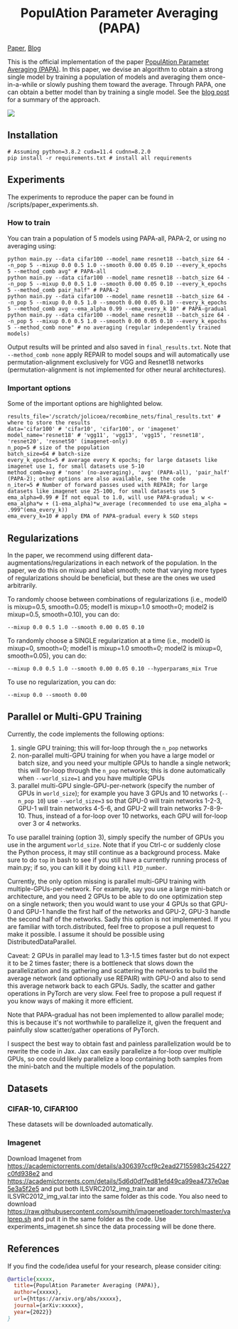 <h1 align="center"> PopulAtion Parameter Averaging (PAPA) </h1>

<a href="https://arxiv.org/abs/2205.xxxx" target="_blank">Paper</a>, <a href="https://ajolicoeur.wordpress.com/?p=466" target="_blank">Blog</a> </h3>

This is the official implementation of the paper [PopulAtion Parameter Averaging (PAPA)](https://arxiv.org/abs/xxxxx). In this paper, we devise an algorithm to obtain a strong single model by training a population of models and averaging them once-in-a-while or slowly pushing them toward the average. Through PAPA, one can obtain a better model than by training a single model. See the [blog post](https://ajolicoeur.wordpress.com/papa) for a summary of the approach.

![](https://github.com/AlexiaJM/recombine_nets/blob/clean_for_release/assets/Old_Merging.gif)

## Installation

```
# Assuming python=3.8.2 cuda=11.4 cudnn=8.2.0
pip install -r requirements.txt # install all requirements
```

## Experiments

The experiments to reproduce the paper can be found in /scripts/paper_experiments.sh.


### How to train

You can train a population of 5 models using PAPA-all, PAPA-2, or using no averaging using:
```
python main.py --data cifar100 --model_name resnet18 --batch_size 64 --n_pop 5 --mixup 0.0 0.5 1.0 --smooth 0.00 0.05 0.10 --every_k_epochs 5 --method_comb avg" # PAPA-all
python main.py --data cifar100 --model_name resnet18 --batch_size 64 --n_pop 5 --mixup 0.0 0.5 1.0 --smooth 0.00 0.05 0.10 --every_k_epochs 5 --method_comb pair_half" # PAPA-2
python main.py --data cifar100 --model_name resnet18 --batch_size 64 --n_pop 5 --mixup 0.0 0.5 1.0 --smooth 0.00 0.05 0.10 --every_k_epochs 5 --method_comb avg --ema_alpha 0.99 --ema_every_k 10" # PAPA-gradual
python main.py --data cifar100 --model_name resnet18 --batch_size 64 --n_pop 5 --mixup 0.0 0.5 1.0 --smooth 0.00 0.05 0.10 --every_k_epochs 5 --method_comb none" # no averaging (regular independently trained models)
```

Output results will be printed and also saved in `final_results.txt`. Note that ```--method_comb none``` apply REPAIR to model soups and 
will automatically use permutation-alignment exclusively for VGG and Resnet18 networks (permutation-alignment is not implemented for other neural architectures).

### Important options

Some of the important options are highlighted below.

```
results_file='/scratch/jolicoea/recombine_nets/final_results.txt' # where to store the results
data='cifar100' # 'cifar10', 'cifar100', or 'imagenet'
model_name='resnet18' # 'vgg11', 'vgg13', 'vgg15', 'resnet18', 'resnet20', 'resnet50' (imagenet-only)
n_pop=5 # size of the population
batch_size=64 # batch-size
every_k_epochs=5 # average every K epochs; for large datasets like imagenet use 1, for small datasets use 5-10
method_comb=avg # 'none' (no-averaging), 'avg' (PAPA-all), 'pair_half' (PAPA-2); other options are also available, see the code
n_iter=5 # Number of forward passes used with REPAIR; for large datasets like imagenet use 25-100, for small datasets use 5
ema_alpha=0.99 # If not equal to 1.0, will use PAPA-gradual; w <- ema_alpha*w + (1-ema_alpha)*w_average (recommended to use ema_alpha = .999^(ema_every_k))
ema_every_k=10 # apply EMA of PAPA-gradual every k SGD steps
```


## Regularizations

In the paper, we recommend using different data-augmentations/regularizations in each network of the population. In the paper, we do this on mixup and label smooth; note that varying more types of regularizations should be beneficial, but these are the ones we used arbitrarily.

To randomly choose between combinations of regularizations (i.e., model0 is mixup=0.5, smooth=0.05; model1 is mixup=1.0 smooth=0; model2 is mixup=0.5, smooth=0.10), you can do:
```
--mixup 0.0 0.5 1.0 --smooth 0.00 0.05 0.10
```

To randomly choose a SINGLE regularization at a time (i.e., model0 is mixup=0, smooth=0; model1 is mixup=1.0 smooth=0; model2 is mixup=0, smooth=0.05), you can do:
```
--mixup 0.0 0.5 1.0 --smooth 0.00 0.05 0.10 --hyperparams_mix True
```

To use no regularization, you can do:
```
--mixup 0.0 --smooth 0.00
```


## Parallel or Multi-GPU Training

Currently, the code implements the following options:
1. single GPU training; this will for-loop through the ```n_pop``` networks
2. non-parallel multi-GPU training for when you have a large model or batch size, and you need your multiple GPUs to handle a single network; this will for-loop through the ```n_pop``` networks; this is done automatically when ```--world_size=1``` and you have multiple GPUs
3. parallel multi-GPU single-GPU-per-network (specify the number of GPUs in ```world_size```); for example you have 3 GPUs and 10 networks (```--n_pop 10```) use ```--world_size=3``` so that GPU-0 will train networks 1-2-3, GPU-1 will train networks 4-5-6, and GPU-2 will train networks 7-8-9-10. Thus, instead of a for-loop over 10 networks, each GPU will for-loop over 3 or 4 networks.

To use parallel training (option 3), simply specify the number of GPUs you use in the argument ```world_size```. Note that if you Ctrl-c or suddenly close the Python process, it may still continue as a background process. Make sure to do ```top``` in bash to see if you still have a currently running process of main.py; if so, you can kill it by doing ```kill PID_number```.

Currently, the only option missing is parallel multi-GPU training with multiple-GPUs-per-network. For example, say you use a large mini-batch or architecture, and you need 2 GPUs to be able to do one optimization step on a single network; then you would want to use your 4 GPUs so that GPU-0 and GPU-1 handle the first half of the networks and GPU-2, GPU-3 handle the second half of the networks. Sadly this option is not implemented. If you are familiar with torch.distributed, feel free to propose a pull request to make it possible. I assume it should be possible using DistributedDataParallel.

Caveat: 2 GPUs in parallel may lead to 1.3-1.5 times faster but do not expect it to be 2 times faster; there is a bottleneck that slows down the parallelization and its gathering and scattering the networks to build the average network (and optionally use REPAIR) with GPU-0 and also to send this average network back to each GPUs. Sadly, the scatter and gather operations in PyTorch are very slow. Feel free to propose a pull request if you know ways of making it more efficient.

Note that PAPA-gradual has not been implemented to allow parallel mode; this is because it's not worthwhile to parallelize it, given the frequent and painfully slow scatter/gather operations of PyTorch.

I suspect the best way to obtain fast and painless parallelization would be to rewrite the code in Jax. Jax can easily parallelize a for-loop over multiple GPUs, so one could likely parallelize a loop containing both samples from the mini-batch and the multiple models of the population.

## Datasets

### CIFAR-10, CIFAR100

These datasets will be downloaded automatically.

### Imagenet

Download Imagenet from https://academictorrents.com/details/a306397ccf9c2ead27155983c254227c0fd938e2 and https://academictorrents.com/details/5d6d0df7ed81efd49ca99ea4737e0ae5e3a5f2e5 and put both ILSVRC2012_img_train.tar and ILSVRC2012_img_val.tar into the same folder as this code. You also need to download https://raw.githubusercontent.com/soumith/imagenetloader.torch/master/valprep.sh and put it in the same folder as the code. Use experiments_imagenet.sh since the data processing will be done there.

## References

If you find the code/idea useful for your research, please consider citing:


```bib
@article{xxxxx,
  title={PopulAtion Parameter Averaging (PAPA)},
  author={xxxxx},
  url={https://arxiv.org/abs/xxxxx},
  journal={arXiv:xxxxx},
  year={2022}}
}

```
